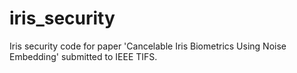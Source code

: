 # iris_security
Iris security code for paper 'Cancelable Iris Biometrics Using Noise Embedding' submitted to IEEE TIFS.
